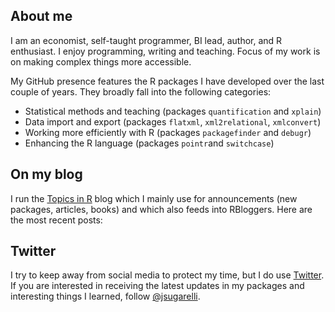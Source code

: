 ## About me

I am an economist, self-taught programmer, BI lead, author, and R enthusiast. I enjoy programming, writing and teaching. Focus of my work is on making complex things more accessible.

My GitHub presence features the R packages I have developed over the last couple of years. They broadly fall into the following categories:
* Statistical methods and teaching (packages `quantification` and `xplain`)
* Data import and export (packages `flatxml`, `xml2relational`, `xmlconvert`)
* Working more efficiently with R (packages `packagefinder` and `debugr`)
* Enhancing the R language (packages `pointr`and `switchcase`)

## On my blog

I run the [Topics in R](https://topics-in-r.blogspot.de/) blog which I mainly use for announcements (new packages, articles, books) and which also feeds into RBloggers. Here are the most recent posts:
<!-- BLOG-POST-LIST:START -->
<!-- BLOG-POST-LIST:END -->

## Twitter

I try to keep away from social media to protect my time, but I do use [Twitter](https://twitter.com/jsugarelli). If you are interested in receiving the latest updates in my packages and interesting things I learned, follow [@jsugarelli](https://twitter.com/jsugarelli).
